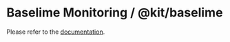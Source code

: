 # Baselime Monitoring / @kit/baselime

Please refer to the [documentation](https://makerkit.dev/docs/next-supabase-turbo/baselime).